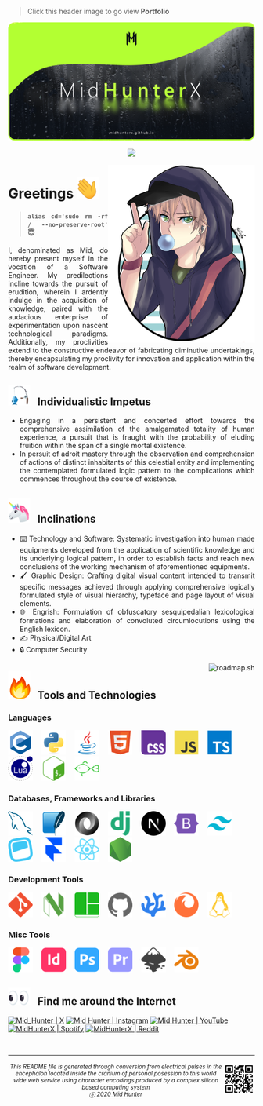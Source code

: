 > Click this header image to go view **Portfolio**

<a href="https://midhunterx.github.io">

![](./img/header.png)

</a>

<div align="center">

![](https://komarev.com/ghpvc/?username=MidHunterX&label=PROFILE+VIEWS&color=grey&style=for-the-badge&abbreviated=true)

</div>

<img width="300px" align="right" src="./img/avatar.png">

# Greetings <span><img width="45px" src="./ico/emojis/wave.gif"></span>

<div align="justify">

> #### `alias cd='sudo rm -rf / --no-preserve-root'` 😇

I, denominated as Mid, do hereby present myself in the vocation of a Software Engineer. My predilections incline towards the pursuit of erudition, wherein I ardently indulge in the acquisition of knowledge, paired with the audacious enterprise of experimentation upon nascent technological paradigms. Additionally, my proclivities extend to the constructive endeavor of fabricating diminutive undertakings, thereby encapsulating my proclivity for innovation and application within the realm of software development.

## <span><img width="45px" src="./ico/emojis/fishing.gif"></span> &nbsp; Individualistic Impetus

- Engaging in a persistent and concerted effort towards the comprehensive assimilation of the amalgamated totality of human experience, a pursuit that is fraught with the probability of eluding fruition within the span of a single mortal existence.
- In persuit of adroit mastery through the observation and comprehension of actions of distinct inhabitants of this celestial entity and implementing the contemplated formulated logic pattern to the complications which commences throughout the course of existence.

## <span><img width="45px" src="./ico/emojis/unicorn.gif"></span> &nbsp; Inclinations

- ⌨️ Technology and Software: Systematic investigation into human made equipments developed from the application of scientific knowledge and its underlying logical pattern, in order to establish facts and reach new conclusions of the working mechanism of aforementioned equipments.
- 🖌️ Graphic Design: Crafting digital visual content intended to transmit specific messages achieved through applying comprehensive logically formulated style of visual hierarchy, typeface and page layout of visual elements.
- 🌐 Engrish: Formulation of obfuscatory sesquipedalian lexicological formations and elaboration of convoluted circumlocutions using the English lexicon.
- ✍️ Physical/Digital Art
- 🔒 Computer Security

</div> <!-- End of Justify -->

<a href="https://roadmap.sh/u/midhunterx"><img align="right" src="https://roadmap.sh/card/tall/677132da70129741a8e9dd61" alt="roadmap.sh"/></a>

## <span><img width="45px" src="./ico/emojis/fire.gif"></span> &nbsp; Tools and Technologies

### Languages

<span>
    <img width="50" height="50" title="C" src="./ico/languages/c.svg" /> <img width="10" />
    <img width="50" height="50" title="Python" src="./ico/languages/python.svg" /> <img width="10" />
    <img width="50" height="50" title="Java" src="./ico/languages/java.svg" /> <img width="10" />
    <img width="50" height="50" title="HTML" src="./ico/languages/html5.svg" /> <img width="10" />
    <img width="50" height="50" title="CSS" src="./ico/languages/css3.svg" /> <img width="10" />
    <img width="50" height="50" title="JavaScript" src="./ico/languages/javascript.svg" /> <img width="10" />
    <img width="50" height="50" title="TypeScript" src="./ico/languages/typescript.svg" /> <img width="10" />
    <img width="50" height="50" title="Lua" src="./ico/languages/lua.svg" /> <img width="10" />
    <img width="50" height="50" title="Bash" src="./ico/languages/gnubash.svg" /> <img width="10" />
    <img width="50" height="50" title="Fish" src="./ico/languages/fishshell.svg" /> <img width="10" />
</span>

### Databases, Frameworks and Libraries

<span>
    <img width="50" height="50" title="MySQL" src="./ico/databases/mysql.svg" /> <img width="10" />
    <img width="50" height="50" title="SQLite" src="./ico/databases/sqlite.svg" /> <img width="10" />
    <img width="50" height="50" title="JSON" src="./ico/databases/json.svg" /> <img width="10" />
    <img width="50" height="50" title="Django" src="./ico/frameworks/django.svg" /> <img width="10" />
    <img width="50" height="50" title="NextJS" src="./ico/frameworks/nextdotjs.svg" /> <img width="10" />
    <img width="50" height="50" title="Bootstrap" src="./ico/frameworks/bootstrap.svg" /> <img width="10" />
    <img width="50" height="50" title="Tailwind CSS" src="./ico/frameworks/tailwindcss.svg" /> <img width="10" />
    <img width="50" height="50" title="Headless UI" src="./ico/libraries/headlessui.svg" /> <img width="10" />
    <img width="50" height="50" title="Framer Motion" src="./ico/libraries/framer.svg" /> <img width="10" />
    <img width="50" height="50" title="React" src="./ico/libraries/react.svg" /> <img width="10" />
    <img width="50" height="50" title="NodeJS" src="./ico/runtime_env/nodedotjs.svg" /> <img width="10" />
</span>

### Development Tools

<span>
    <img width="50" height="50" title="Git" src="./ico/tools/git.svg" /> <img width="10" />
    <img width="50" height="50" title="Neovim" src="./ico/tools/neovim.svg" /> <img width="10" />
    <img width="50" height="50" title="Tmux" src="./ico/tools/tmux.svg" /> <img width="10" />
    <img width="50" height="50" title="GitHub" src="./ico/tools/github.svg" /> <img width="10" />
    <img width="50" height="50" title="VS Codium" src="./ico/tools/vscodium.svg" /> <img width="10" />
    <img width="50" height="50" title="Firefox" src="./ico/tools/firefox.svg" /> <img width="10" />
    <img width="50" height="50" title="Linux" src="./ico/tools/linux.svg" /> <img width="10" />
</span>

### Misc Tools

<span>
    <img width="50" height="50" title="Figma" src="./ico/misc/figma.svg" /> <img width="10" />
    <img width="50" height="50" title="InDesign" src="./ico/misc/adobeindesign.svg" /> <img width="10" />
    <img width="50" height="50" title="Photoshop" src="./ico/misc/adobephotoshop.svg" /> <img width="10" />
    <img width="50" height="50" title="Premiere Pro" src="./ico/misc/adobepremierepro.svg" /> <img width="10" />
    <img width="50" height="50" title="Inkscape" src="./ico/misc/inkscape.svg" /> <img width="10" />
    <img width="50" height="50" title="Blender 3D" src="./ico/misc/blender.svg" /> <img width="10" />
</span>

<br/>

## <span><img width="45px" src="./ico/emojis/eye.gif"></span> &nbsp; Find me around the Internet

[<img title="The Musk Social Media" alt="Mid_Hunter | X" src="https://img.shields.io/badge/-X-333333?style=for-the-badge&logo=X&logoColor=white" />][twitter]
[<img title="Not much but it's honest work" alt="Mid Hunter | Instagram" src="https://img.shields.io/badge/-Instagram-C13584?style=for-the-badge&logo=Instagram&logoColor=white" />][instagram]
[<img title="You shall not pass!" alt="Mid Hunter | YouTube" src="https://img.shields.io/badge/-YouTube-FF0000?style=for-the-badge&logo=YouTube&logoColor=white" />][youtube]
[<img title="Dem feels bro" alt="MidHunterX | Spotify" src="https://img.shields.io/badge/-Spotify-1DB954?style=for-the-badge&logo=Spotify&logoColor=white" />][spotify]
[<img title="The only place where intellectuals acts like complete idiots" alt="MidHunterX | Reddit" src="https://img.shields.io/badge/-u/MidHunterX-FF4500?style=for-the-badge&logo=Reddit&logoColor=white" />][reddit]

<br clear="left">

<hr>
<img align="right" src="img/QR.svg" width="64" />
<sub><h6 align="center">This <i>README</i> file is generated through conversion from electrical pulses in the encephalon located inside the cranium of personal posession to this world wide web service using character encodings produced by a complex silicon based computing system <br/> <a title="Not even a copyright symbol but, okay... looks cool tho" href="https://matias.ma/nsfw/">ⓔ 2020 Mid Hunter</a></h6></sub>

<!-- Variables : Social -->

[youtube]: https://www.youtube.com/watch?v=dQw4w9WgXcQ
[instagram]: https://www.instagram.com/mid_hunter
[spotify]: https://open.spotify.com/playlist/1Tjpc7zlJH2ATj1Lpl8W3Z
[reddit]: https://www.reddit.com/user/MidHunterX
[discord]: https://discord.com/invite/KQxxEyu
[twitter]: https://x.com/Mid_Hunter
